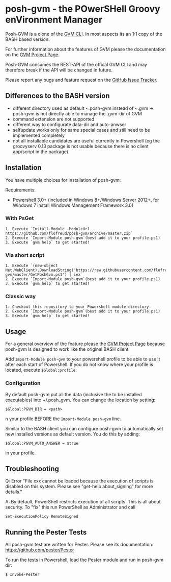 # posh-gvm - the POwerSHell Groovy enVironment Manager
Posh-GVM is a clone of the [GVM CLI](https://github.com/gvmtool/gvm). In most aspects its an 1:1 copy of the BASH based version.

For further information about the features of GVM please the documentation on the [GVM Project Page](http://gvmtool.net).

Posh-GVM consumes the REST-API of the offical GVM CLI and may therefore break if the API will be changed in future.

Please report any bugs and feature request on the [GitHub Issue Tracker](https://github.com/flofreud/posh-gvm/issues).

## Differences to the BASH version
- different directory used as default ~\.posh-gvm instead of ~\.gvm -> posh-gvm is not directly able to manage the .gvm-dir of GVM
- command extension are not supported
- different way to configurate data-dir and auto-anwser
- selfupdate works only for same special cases and still need to be implemented completely 
- not all installable candidates are useful currently in Powershell (eg the groovyserv 0.13 package is not usable because there is no client app/script in the package)

## Installation

You have multiple choices for installation of posh-gvm:

Requirements:
- Powershell 3.0+ (included in Windows 8+/Windows Server 2012+, for Windows 7 install Windows Management Framework 3.0)

### With PsGet
	1. Execute `Install-Module -ModuleUrl https://github.com/flofreud/posh-gvm/archive/master.zip`
	2. Execute `Import-Module posh-gvm`(best add it to your profile.ps1)
	3. Execute `gvm help` to get started!
	
### Via short script
	1. Execute `(new-object Net.WebClient).DownloadString('https://raw.githubusercontent.com/flofreud/posh-gvm/master/GetPoshGvm.ps1') | iex`
	2. Execute `Import-Module posh-gvm`(best add it to your profile.ps1)
	3. Execute `gvm help` to get started!

### Classic way
	1. Checkout this repository to your Powershell module-directory.
	2. Execute `Import-Module posh-gvm`(best add it to your profile.ps1)
	3. Execute `gvm help` to get started!

## Usage

For a general overview of the feature please the [GVM Project Page](http://gvmtool.net) because posh-gvm is designed to work like the original BASH client.

Add `Import-Module posh-gvm` to your powershell profile to be able to use it after each start of Powershell. If you do not know where your profile is located, execute `$Global:profile`.

### Configuration
By default posh-gvm put all the data (inclusive the to be installed executables) into ~/.posh_gvm. You can change the location by setting: 
	
	$Global:PGVM_DIR = <path>
	
n your profile BEFORE the `Import-Module posh-gvm` line.

Similar to the BASH client you can configure posh-gvm to automatically set new installed versions as default version. You do this by adding: 

	$Global:PGVM_AUTO_ANSWER = $true

in your profile.
	
## Troubleshooting
Q: Error "File xxx cannot be loaded because the execution of scripts is disabled on this system. Please see "get-help about_signing" for more details."

A: By default, PowerShell restricts execution of all scripts. This is all about security. To "fix" this run PowerShell as Administrator and call

	Set-ExecutionPolicy RemoteSigned
	
## Running the Pester Tests

All posh-gvm test are written for Pester. Please see its documentation: https://github.com/pester/Pester

To run the tests in Powershell, load the Pester module and run in posh-gvm dir:
	
	$ Invoke-Pester